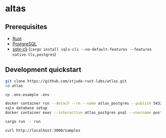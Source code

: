 # altas

## Prerequisites

  * [Rust](https://www.rust-lang.org/)
  * [PostgreSQL](https://www.postgresql.org/)
  * [sqlx-cli](https://github.com/launchbadge/sqlx/tree/master/sqlx-cli) (`cargo install sqlx-cli --no-default-features --features native-tls,postgres`)

## Development quickstart

```sh
git clone https://github.com/stjude-rust-labs/atlas.git
cd atlas

cp .env.example .env

docker container run --detach --rm --name atlas_postgres --publish 5432:5432 --env POSTGRES_PASSWORD=dev postgres:14.4
sqlx database setup
docker container exec --interactive atlas_postgres psql --username postgres atlas < tests/sql/seeds.sql

cargo run -- run

curl http://localhost:3000/samples
```
